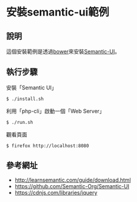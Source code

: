 
# 安裝semantic-ui範例

## 說明

這個安裝範例是透過[bower](http://bower.io/)來安裝[Semantic-UI](http://semantic-ui.com/)。

## 執行步驟

安裝「Semantic UI」

``` sh
$ ./install.sh
```

利用「php-cli」啟動一個「Web Server」

``` sh
$ ./run.sh
```

觀看頁面

```
$ firefox http://localhost:8080
```

## 參考網址

* http://learnsemantic.com/guide/download.html
* https://github.com/Semantic-Org/Semantic-UI
* https://cdnjs.com/libraries/jquery
